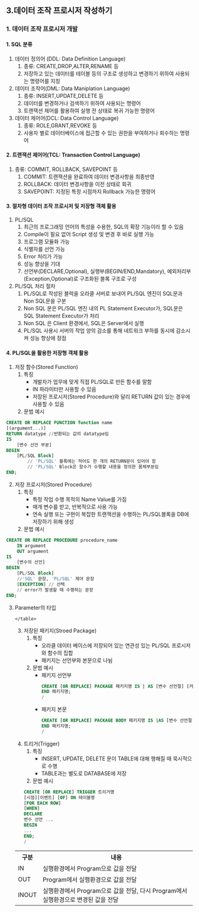 ## 3.데이터 조작 프로시저 작성하기
### 1. 데이터 조작 프로시저 개발
#### 1. SQL 분류

1. 데이터 정의어 (DDL: Data Definition Language)
   1. 종류: CREATE,DROP,ALTER,RENAME 등
   2. 저장하고 있는 데이터를 테이블 등의 구조로 생성하고 변경하기 위하여 사용되는 명령어를 지칭
2. 데이터 조작어(DML: Data Maniplation Language)
   1. 종류: INSERT,UPDATE,DELETE 등
   2. 데이터를 변경하거나 검색하기 위하여 사용되는 명령어
   3. 트랜잭션 제어를 활용하여 실행 전 상태로 복귀 가능한 명령어
3. 데이터 제어어(DCL: Data Control Language)
   1. 종류: ROLE,GRANT,REVOKE 등
   2. 사용자 별로 데이터베이스에 접근할 수 있는 권한을 부여하거나 회수하는 명령어
#### 2. 트랜잭션 제어어(TCL: Transaction Control Language)
1. 종류: COMMIT, ROLLBACK, SAVEPOINT 등
   1. COMMIT: 트랜잭션을 완료하여 데이터 변경사항을 최종반영
   2. ROLLBACK: 데이터 변경사항을 이전 상태로 회귀
   3. SAVEPOINT: 지정된 특정 시점까지 Rollback 가능한 명령어
#### 3. 절차형 데이터 조작 프로시저 및 저장형 객체 활용
1. PL/SQL
   1. 최근의 프로그래밍 언어의 특성을 수용한, SQL의 확장 기능이라 할 수 있음
   2. Compile이 필요 없어 Script 생성 및 변경 후 바로 실행 가능
   3. 프로그램 모듈화 가능
   4. 식별자를 선언 가능
   5. Error 처리가 가능
   6. 성능 향상을 기대
   7. 선언부(DECLARE,Optional), 실행부(BEGIN/END,Mandatory), 예외처리부(Exception,Optional)로 구조화된 블록 구조로 구성
2. PL/SQL 처리 절차
   1. PL/SQL로 작성된 블럭을 오라클 서버로 보내어 PL/SQL 엔진이 SQL문과 Non SQL문을 구분
   2. Non SQL 문은 PL/SQL 엔진 내의 PL Statement Executor가, SQL문은 SQL Statement Executor가 처리
   3. Non SQL 은 Client 환경에서, SQL은 Server에서 실행
   4. PL/SQL 사용시 서버의 작업 양의 감소를 통해 네트워크 부하를 동시에 감소시켜 성능 향상에 장점
#### 4. PL/SQL을 활용한 저장형 객체 활용
1. 저장 함수(Stored Function)
   1. 특징
      - 개발자가 업무에 맞게 직접 PL/SQL로 만든 함수를 말함
      - IN 파라미터만 사용할 수 있음
      - 저장된 프로시저(Stored Procedure)와 달리 RETURN 값이 있는 경우에 사용할 수 있음
   2. 문법 예시
```sql
CREATE OR REPLACE FUNCTION function name
[(argument...)]
RETURN datatype //반환되는 값의 datatype임
IS
    [변수 선언 부분]
BEGIN
    [PL/SQL Block]
        // 'PL/SQL' 블록에는 적어도 한 개의 RETURN문이 있어야 함
        // 'PL/SQL' Block은 함수가 수행할 내용을 정의한 몸체부분임
END;
```
2. 저장 프로시저(Stored Procedure)
   1. 특징
      - 특정 작업 수행 목적의 Name Value를 가짐
      - 매개 변수를 받고, 반복적으로 사용 가능
      - 연속 실행 또는 구현이 복잡한 트랜잭션을 수행하는 PL/SQL블록을 DB에 저장하기 위해 생성
   2. 문법 예시
```sql
CREATE OR REPLACE PROCEDURE procedure_name
    IN argument
    OUT argument
IS
    [변수의 선언]
BEGIN
    [PL/SQL Block]
    //'SQL' 문장, 'PL/SQL' 제어 문장
    [EXCEPTION] // 선택
    // error가 발생할 때 수행하는 문장
END;
```
   3. Parameter의 타입
    <table>
        <tr>
            <th>구분</th>
            <th>내용</th>
        </tr>
        <tr>
            <td>IN</td>
            <td>실행환경에서 Program으로 값을 전달</td>
        </tr>
        <tr>
            <td>OUT</td>
            <td>Program에서 실행환경으로 값을 전달</td>
        </tr>
        <tr>
            <td>INOUT</td>
            <td>실행환경에서 Program으로 값을 전달, 다시 Program에서 실행환경으로 변경된 값을 전달</td>
        </tr>
    </table>
3. 저장된 패키지(Stroed Package)
   1. 특징
      - 오라클 데이터 베이스에 저장되어 있는 연관성 있는 PL/SQL 프로시저와 함수의 집합
      - 패키지는 선언부와 본문으로 나뉨
   2. 문법 예시
      - 패키지 선언부
        ```sql
        CREATE [OR REPLACE] PACKAGE 패키지명 IS | AS [변수 선언절] [커서 선언절] [예외 선언절][PROCEDURE 선언절][FUNCTION 선언절]
        END 패키지명;
        /
        ```
      - 패키지 본문
        ```sql
        CREATE [OR REPLACE] PACKAGE BODY 패키지명 IS |AS [변수 선언절] [커서 선언절] [예외 선언절][PROCEDURE 선언절][FUNCTION 선언절]
        END 패키지명;
        /
        ```
4. 트리거(Trigger)
   1. 특징
      - INSERT, UPDATE, DELETE 문이 TABLE에 대해 행해질 때 묵시적으로 수행
      - TABLE과는 별도로 DATABASE에 저장
   2. 문법 예시
    ```sql
    CREATE [OR REPLACE] TRIGGER 트리거명
    [시점][이벤트] [OF] ON 테이블명
    [FOR EACH ROW]
    [WHEN]
    DECLARE
    변수 선언 ...
    BEGIN
    ...
    END;
    /
    ```